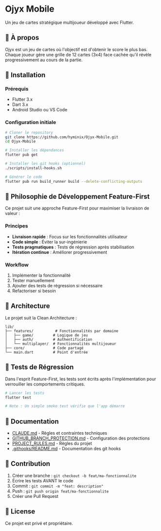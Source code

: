 # Ojyx Mobile

Un jeu de cartes stratégique multijoueur développé avec Flutter.

## 🎯 À propos

Ojyx est un jeu de cartes où l'objectif est d'obtenir le score le plus bas. Chaque joueur gère une grille de 12 cartes (3x4) face cachée qu'il révèle progressivement au cours de la partie.

## 🚀 Installation

### Prérequis
- Flutter 3.x
- Dart 3.x
- Android Studio ou VS Code

### Configuration initiale

```bash
# Cloner le repository
git clone https://github.com/hyminix/Ojyx-Mobile.git
cd Ojyx-Mobile

# Installer les dépendances
flutter pub get

# Installer les git hooks (optionnel)
./scripts/install-hooks.sh

# Générer le code
flutter pub run build_runner build --delete-conflicting-outputs
```

## 🚀 Philosophie de Développement Feature-First

Ce projet suit une approche Feature-First pour maximiser la livraison de valeur :

### Principes
- **Livraison rapide** : Focus sur les fonctionnalités utilisateur
- **Code simple** : Éviter la sur-ingénierie
- **Tests pragmatiques** : Tests de régression après stabilisation
- **Itération continue** : Améliorer progressivement

### Workflow
1. Implémenter la fonctionnalité
2. Tester manuellement
3. Ajouter des tests de régression si nécessaire
4. Refactoriser si besoin

## 📁 Architecture

Le projet suit la Clean Architecture :

```
lib/
├── features/          # Fonctionnalités par domaine
│   ├── game/         # Logique de jeu
│   ├── auth/         # Authentification
│   └── multiplayer/  # Fonctionnalités multijoueur
├── core/             # Code partagé
└── main.dart         # Point d'entrée
```

## 🧪 Tests de Régression

Dans l'esprit Feature-First, les tests sont écrits après l'implémentation pour verrouiller les comportements critiques.

```bash
# Lancer les tests
flutter test

# Note : Un simple smoke test vérifie que l'app démarre
```

## 📖 Documentation

- [CLAUDE.md](./CLAUDE.md) - Règles et contraintes techniques
- [GITHUB_BRANCH_PROTECTION.md](./GITHUB_BRANCH_PROTECTION.md) - Configuration des protections
- [PROJECT_RULES.md](./PROJECT_RULES.md) - Règles du projet
- [.githooks/README.md](./.githooks/README.md) - Documentation des git hooks

## 🤝 Contribution

1. Créer une branche : `git checkout -b feat/ma-fonctionnalite`
2. Écrire les tests AVANT le code
3. Commit : `git commit -m "feat: description"`
4. Push : `git push origin feat/ma-fonctionnalite`
5. Créer une Pull Request

## 📄 License

Ce projet est privé et propriétaire.